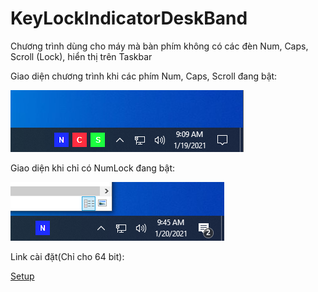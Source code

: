 # KeyLockIndicatorDeskBand
Chương trình dùng cho máy mà bàn phím không có các đèn Num, Caps, Scroll (Lock), hiển thị trên Taskbar

Giao diện chương trình khi các phím Num, Caps, Scroll đang bật:

![GUI](Out/Img/GUI.png?raw=true)

Giao diện khi chỉ có NumLock đang bật:

![GUI](Out/Img/OnlyNumLock.png?raw=true)

Link cài đặt(Chỉ cho 64 bit):

[Setup](Out/Setup.msi?raw=true)

